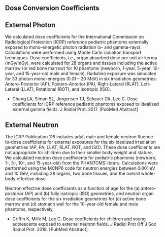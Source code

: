 ## Dose Conversion Coefficients

## External Photon

We calculated dose coefficients for the International Commission on Radiological Protection (ICRP) reference pediatric phantoms externally exposed to mono-energetic photon radiation (x- and gamma-rays). Calculations were performed using Monte Carlo radiation transport techniques. Dose coefficients, i.e., organ absorbed dose per unit air kerma (mGy/mGy), were calculated for 28 organs and tissues including the active marrow (or red bone marrow) for 10 phantoms (newborn, 1-year, 5-year, 10-year, and 15-year-old male and female). Radiation exposure was simulated for 33 photon mono-energies (0.01 – 20 MeV) in six irradiation geometries: Antero-Posterior (AP), Postero-Anterior (PA), Right-Lateral (RLAT), Left-Lateral (LLAT), Rotational (ROT), and Isotropic (ISO).

- Chang LA, Simon SL, Jorgensen TJ, Schauer DA, Lee C. Dose coefficients for ICRP reference pediatric phantoms exposed to idealised external gamma fields. J Radiol Prot. 2017. [PubMed Abstract]

## External Neutron

The ICRP Publication 116 includes adult male and female neutron fluence-to-dose coefficients for external exposures for the six idealized irradiation geometries (AP, PA, LLAT, RLAT, ROT, and ISO). These dose coefficients are not appropriate for children due to their smaller body weight and stature. We calculated neutron dose coefficients for pediatric phantoms (newborn, 1-, 5-, 10-, and 15-year-old) from the PHANTOMS library. Calculations were performed using the MCNP6 code for neutron energies between 0.001 eV and 10 GeV, including 28 organs, two bone tissues, and the overall whole-body effective dose.

Neutron effective dose coefficients as a function of age for the (a) antero-posterior (AP) and (b) fully isotropic (ISO) geometries, and neutron organ dose coefficients for the six irradiation geometries for (c) active bone marrow and (d) stomach wall for the 10-year-old female and male phantoms, respectively.

- Griffin K, Mille M, Lee C. Dose coefficients for children and young adolescents exposed to external neutron fields. J Radiol Prot Off J Soc Radiol Prot. 2018. [PubMed Abstract]
